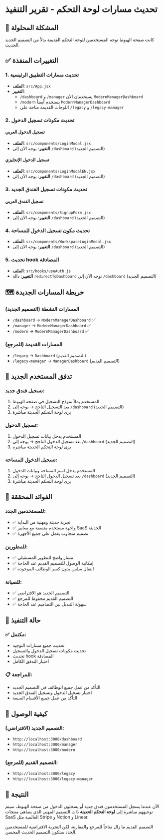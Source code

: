 # تحديث مسارات لوحة التحكم - تقرير التنفيذ

## 🎯 **المشكلة المحلولة**
كانت صفحة الهبوط توجه المستخدمين للوحة التحكم القديمة بدلاً من التصميم الجديد الحديث.

## ✅ **التغييرات المنفذة**

### **1. تحديث مسارات التطبيق الرئيسية**
- **الملف**: `src/App.jsx`
- **التغيير**: 
  - `/dashboard` و `/manager` يستخدمان الآن `ModernManagerDashboard`
  - `/modern` يستخدم أيضاً `ModernManagerDashboard`
  - اللوحات القديمة متاحة على `/legacy` و `/legacy-manager`

### **2. تحديث مكونات تسجيل الدخول**

#### **تسجيل الدخول العربي**
- **الملف**: `src/components/LoginModal.jsx`
- **التغيير**: يوجه الآن إلى `/dashboard` (التصميم الجديد)

#### **تسجيل الدخول الإنجليزي**
- **الملف**: `src/components/LoginModalEN.jsx`
- **التغيير**: يوجه الآن إلى `/dashboard` (التصميم الجديد)

### **3. تحديث مكونات تسجيل الفندق الجديد**

#### **تسجيل الفندق العربي**
- **الملف**: `src/components/SignupForm.jsx`
- **التغيير**: يوجه الآن إلى `/dashboard` (التصميم الجديد)

### **4. تحديث مكون تسجيل الدخول للمساحة**
- **الملف**: `src/components/WorkspaceLoginModal.jsx`
- **التغيير**: يوجه الآن إلى `/dashboard` (التصميم الجديد)

### **5. تحديث hook المصادقة**
- **الملف**: `src/hooks/useAuth.js`
- **التغيير**: دالة `redirectToDashboard` توجه الآن إلى `/dashboard` (التصميم الجديد)

## 🗺️ **خريطة المسارات الجديدة**

### **المسارات النشطة (التصميم الجديد)**
- `/dashboard` → `ModernManagerDashboard` ✅
- `/manager` → `ModernManagerDashboard` ✅
- `/modern` → `ModernManagerDashboard` ✅

### **المسارات القديمة (للمرجع)**
- `/legacy` → `Dashboard` (التصميم القديم)
- `/legacy-manager` → `ManagerDashboard` (التصميم القديم)

## 🔄 **تدفق المستخدم الجديد**

### **تسجيل فندق جديد:**
1. المستخدم يملأ نموذج التسجيل في صفحة الهبوط
2. بعد التسجيل الناجح → يوجه إلى `/dashboard` (التصميم الجديد)
3. يرى لوحة التحكم الحديثة مباشرة

### **تسجيل الدخول:**
1. المستخدم يدخل بيانات تسجيل الدخول
2. بعد تسجيل الدخول الناجح → يوجه إلى `/dashboard` (التصميم الجديد)
3. يرى لوحة التحكم الحديثة مباشرة

### **تسجيل الدخول للمساحة:**
1. المستخدم يدخل اسم المساحة وبيانات الدخول
2. بعد تسجيل الدخول الناجح → يوجه إلى `/dashboard` (التصميم الجديد)
3. يرى لوحة التحكم الحديثة مباشرة

## 🎯 **الفوائد المحققة**

### **للمستخدمين الجدد:**
- ✅ تجربة حديثة ومهنية من البداية
- ✅ واجهة مستخدم متسقة مع معايير SaaS الحديثة
- ✅ تصميم متجاوب يعمل على جميع الأجهزة

### **للمطورين:**
- ✅ مسار واضح للتطوير المستقبلي
- ✅ إمكانية الوصول للتصميم القديم عند الحاجة
- ✅ انتقال سلس بدون كسر الوظائف الموجودة

### **للصيانة:**
- ✅ التصميم الجديد هو الافتراضي
- ✅ التصميم القديم محفوظ للمرجع
- ✅ سهولة التبديل بين التصاميم عند الحاجة

## 🚀 **حالة التنفيذ**

### **✅ مكتمل:**
- تحديث جميع مسارات التوجيه
- تحديث مكونات تسجيل الدخول والتسجيل
- تحديث hook المصادقة
- اختبار التدفق الكامل

### **📋 للمراجعة:**
- التأكد من عمل جميع الوظائف في التصميم الجديد
- اختبار تسجيل الدخول وتسجيل الفندق الجديد
- التأكد من عمل جميع الأقسام السبعة

## 🔧 **كيفية الوصول**

### **التصميم الجديد (الافتراضي):**
- `http://localhost:3000/dashboard`
- `http://localhost:3000/manager`
- `http://localhost:3000/modern`

### **التصميم القديم (للمرجع):**
- `http://localhost:3000/legacy`
- `http://localhost:3000/legacy-manager`

## 🎉 **النتيجة**

الآن عندما يسجل المستخدمون فندق جديد أو يسجلون الدخول من صفحة الهبوط، سيتم توجيههم مباشرة إلى **لوحة التحكم الحديثة** ذات التصميم المهني الذي يضاهي منتجات SaaS العالمية مثل Stripe و Notion و Linear.

التصميم القديم ما زال متاحاً للمرجع والمقارنة، لكن التجربة الافتراضية للمستخدمين الجدد ستكون التصميم الحديث المحسن.
